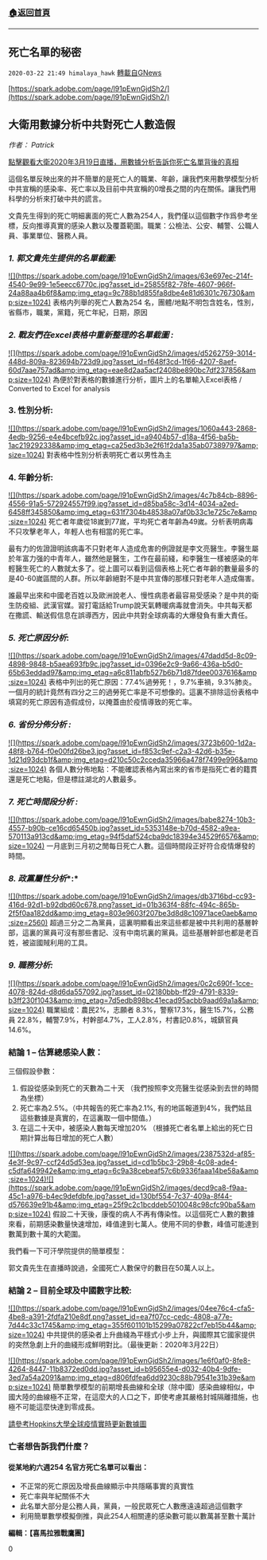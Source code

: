 ###  [:house:返回首頁](https://github.com/ourhimalayas/txt)
---

## 死亡名單的秘密
`2020-03-22 21:49 himalaya_hawk` [轉載自GNews](https://gnews.org/zh-hant/148981/)

[https://spark.adobe.com/page/l91pEwnGjdSh2/](https://spark.adobe.com/page/l91pEwnGjdSh2/)

##  **大衛用數據分析中共對死亡人數造假**

*作者： Patrick*



[點擊觀看大衛2020年3月19日直播，用數據分析告訴你死亡名單背後的真相](https://www.youtube.com/watch?v=lV7CBGkRxtU)

這個名單反映出來的并不簡單的是死亡人的職業、年齡，讓我們來用數學模型分析中共宣稱的感染率、死亡率以及目前中共宣稱的0增長之間的内在關係。讓我們用科學的分析來打破中共的謊言。

文貴先生得到的死亡明細裏面的死亡人數為254人，我們僅以這個數字作爲參考坐標，反向推導真實的感染人數以及覆蓋範圍。職業：公檢法、公安、輔警、公職人員、事業單位、醫務人員。

### ***1. 郭文貴先生提供的名單截圖:***
[!\[\](https://spark.adobe.com/page/l91pEwnGjdSh2/images/63e697ec-214f-4540-9e99-1e5eecc6770c.jpg?asset_id=25855f82-78fe-4607-966f-24a88aa4b6f8&amp;img_etag=9c788b1d855fa8dbe4e81d6301c76730&amp;size=1024)](https://spark.adobe.com/page/l91pEwnGjdSh2/images/63e697ec-214f-4540-9e99-1e5eecc6770c.jpg?asset_id=25855f82-78fe-4607-966f-24a88aa4b6f8&amp;img_etag=9c788b1d855fa8dbe4e81d6301c76730&amp;size=1024)
表格内列舉的死亡人數為254 名，團體/地點不明包含姓名，性別，省縣市，職業，黨籍，死亡年紀，日期，原因

### ***2. 戰友們在excel表格中重新整理的名單截圖 :***
[!\[\](https://spark.adobe.com/page/l91pEwnGjdSh2/images/d5262759-3014-448d-809a-823694b723d9.jpg?asset_id=f648f3cd-1f66-4207-8aef-60d7aae757ad&amp;img_etag=eae8d2aa5acf2408be890bc7df237856&amp;size=1024)](https://spark.adobe.com/page/l91pEwnGjdSh2/images/d5262759-3014-448d-809a-823694b723d9.jpg?asset_id=f648f3cd-1f66-4207-8aef-60d7aae757ad&amp;img_etag=eae8d2aa5acf2408be890bc7df237856&amp;size=1024)
為便於對表格的數據進行分析，圖片上的名單輸入Excel表格 / Converted to Excel for analysis

### **3. 性別分析**:
[!\[\](https://spark.adobe.com/page/l91pEwnGjdSh2/images/1060a443-2868-4edb-9256-e4e4bcefb92c.jpg?asset_id=a9404b57-d18a-4f56-ba5b-1ac219292338&amp;img_etag=ca25ed3b3e2f61f2da1a35ab07389797&amp;size=1024)](https://spark.adobe.com/page/l91pEwnGjdSh2/images/1060a443-2868-4edb-9256-e4e4bcefb92c.jpg?asset_id=a9404b57-d18a-4f56-ba5b-1ac219292338&amp;img_etag=ca25ed3b3e2f61f2da1a35ab07389797&amp;size=1024)
對表格中性別分析表明死亡者以男性為主

### **4. 年齡分析**:
[!\[\](https://spark.adobe.com/page/l91pEwnGjdSh2/images/4c7b84cb-8896-4556-91a5-572924557f99.jpg?asset_id=d85ba58c-3d14-4034-a2ed-6458ff345850&amp;img_etag=631f7304b48538a07af0b33c1e725c7e&amp;size=1024)](https://spark.adobe.com/page/l91pEwnGjdSh2/images/4c7b84cb-8896-4556-91a5-572924557f99.jpg?asset_id=d85ba58c-3d14-4034-a2ed-6458ff345850&amp;img_etag=631f7304b48538a07af0b33c1e725c7e&amp;size=1024)
死亡者年歲從18嵗到77嵗，平均死亡者年齡為49嵗。分析表明病毒不只攻擊老年人，年輕人也有相當的死亡率。

最有力的佐證證明該病毒不只對老年人造成危害的例證就是李文亮醫生。李醫生屬於年富力强的中青年人，雖然他是醫生，工作在最前綫，和李醫生一樣被感染的年輕醫生死亡的人數就太多了。從上圖可以看到這個表格上死亡者年齡的數量最多的是40-60嵗區間的人群。所以年齡絕對不是中共宣傳的那樣只對老年人造成傷害。

誰最早出來和中國老百姓以及歐洲說老人、慢性病患者最容易受感染？是中共的衛生防疫組、武漢官媒。習打電話給Trump說天氣轉暖病毒就會消失。中共每天都在撒謊、輸送假信息在誤導西方，因此中共對全球病毒的大爆發負有重大責任。

### ***5. 死亡原因分析***:
[!\[\](https://spark.adobe.com/page/l91pEwnGjdSh2/images/47dadd5d-8c09-4898-9848-b5aea693fb9c.jpg?asset_id=0396e2c9-9a66-436a-b5d0-65b63eddad97&amp;img_etag=a6c811abfb527b6b71d87fdee0037616&amp;size=1024)](https://spark.adobe.com/page/l91pEwnGjdSh2/images/47dadd5d-8c09-4898-9848-b5aea693fb9c.jpg?asset_id=0396e2c9-9a66-436a-b5d0-65b63eddad97&amp;img_etag=a6c811abfb527b6b71d87fdee0037616&amp;size=1024)
表格中列出的死亡原因：77.4%過勞死！，9.7%車禍，9.3%肺炎。 一個月的統計竟然有四分之三的過勞死亡率是不可想像的。這裏不排除這份表格中填寫的死亡原因有造假成份，以掩蓋由於疫情導致的死亡率。

### ***6. 省份分佈分析 :***
[!\[\](https://spark.adobe.com/page/l91pEwnGjdSh2/images/3723b600-1d2a-48f8-b764-f0e00fd26be3.jpg?asset_id=f853c9ef-c2a3-42d6-b35e-1d21d93dcb1f&amp;img_etag=d210c50c2cceda35966a478f7499e996&amp;size=1024)](https://spark.adobe.com/page/l91pEwnGjdSh2/images/3723b600-1d2a-48f8-b764-f0e00fd26be3.jpg?asset_id=f853c9ef-c2a3-42d6-b35e-1d21d93dcb1f&amp;img_etag=d210c50c2cceda35966a478f7499e996&amp;size=1024)
各個人數分佈地點：不能確認表格內寫出來的省市是指死亡者的籍貫還是死亡地點，但是標註湖北的人數最多。

### ***7. 死亡時間段分析 :***
[!\[\](https://spark.adobe.com/page/l91pEwnGjdSh2/images/babe8274-10b3-4557-b90b-ce16cd65450b.jpg?asset_id=5353148e-b70d-4582-a9ea-570113a913cd&amp;img_etag=94f5daf524cba9dc18394e34529f6576&amp;size=1024)](https://spark.adobe.com/page/l91pEwnGjdSh2/images/babe8274-10b3-4557-b90b-ce16cd65450b.jpg?asset_id=5353148e-b70d-4582-a9ea-570113a913cd&amp;img_etag=94f5daf524cba9dc18394e34529f6576&amp;size=1024)
一月底到三月初之閒每日死亡人數。這個時間段正好符合疫情爆發的時間。

### ***8. 政黨屬性分析****:*
[!\[\](https://spark.adobe.com/page/l91pEwnGjdSh2/images/db3716bd-cc93-416d-92d1-b92dbd60c678.png?asset_id=01b363f4-88fc-494c-865b-2f5f0aa182dd&amp;img_etag=803e9603f207be3d8d8c10971ace0aeb&amp;size=2560)](https://spark.adobe.com/page/l91pEwnGjdSh2/images/db3716bd-cc93-416d-92d1-b92dbd60c678.png?asset_id=01b363f4-88fc-494c-865b-2f5f0aa182dd&amp;img_etag=803e9603f207be3d8d8c10971ace0aeb&amp;size=1024)
超過三分之二為黨員，這裏明顯看出來這些都是被中共利用的基層幹部，這裏的黨員可沒有那些書記、沒有中南坑裏的黨員。這些基層幹部也都是老百姓，被盜國賊利用的工具。

### ***9. 職務分析:***
[!\[\](https://spark.adobe.com/page/l91pEwnGjdSh2/images/0c2c690f-1cce-4078-824d-d8d6da557092.jpg?asset_id=02180bbb-ff29-4791-8339-b3ff230f1043&amp;img_etag=7d5edb898bc41ecad95acbb9aad69a1a&amp;size=1024)](https://spark.adobe.com/page/l91pEwnGjdSh2/images/0c2c690f-1cce-4078-824d-d8d6da557092.jpg?asset_id=02180bbb-ff29-4791-8339-b3ff230f1043&amp;img_etag=7d5edb898bc41ecad95acbb9aad69a1a&amp;size=1024)
職業組成：農民2%，志願者 8.3%，警察17.3%，醫生15.7%，公務員 22.8%，輔警7.9%，村幹部4.7%，工人2.8%，村書記0.8%，城鎮官員14.6%。

### **結論 1 – 估算總感染人數：**

三個假設參數：

1. 假設從感染到死亡的天數為二十天 （我們按照李文亮醫生從感染到去世的時間為坐標）
2. 死亡率為2.5%。（中共報告的死亡率為2.1%, 有的地區報道到4%，我們姑且這些數據是真實的，在這裏取一個中間值。）
3. 在這二十天中，被感染人數每天增加20% （根據死亡者名單上給出的死亡日期計算出每日增加的死亡人數）

[!\[\](https://spark.adobe.com/page/l91pEwnGjdSh2/images/2387532d-af85-4e3f-9c97-ccf24d5d53ea.jpg?asset_id=cd1b5bc3-29b8-4c08-ade4-c5dfa649942e&amp;img_etag=6c9a38cebeaf57c6b9336faaa14be58a&amp;size=1024)](https://spark.adobe.com/page/l91pEwnGjdSh2/images/2387532d-af85-4e3f-9c97-ccf24d5d53ea.jpg?asset_id=cd1b5bc3-29b8-4c08-ade4-c5dfa649942e&amp;img_etag=6c9a38cebeaf57c6b9336faaa14be58a&amp;size=1024)[!\[\](https://spark.adobe.com/page/l91pEwnGjdSh2/images/decd9ca8-f9aa-45c1-a976-b4ec9defdbfe.jpg?asset_id=130bf554-7c37-409a-8f44-d576639e91b4&amp;img_etag=25f9c2c1bcddeb5010048c98cfc90ba5&amp;size=1024)](https://spark.adobe.com/page/l91pEwnGjdSh2/images/decd9ca8-f9aa-45c1-a976-b4ec9defdbfe.jpg?asset_id=130bf554-7c37-409a-8f44-d576639e91b4&amp;img_etag=25f9c2c1bcddeb5010048c98cfc90ba5&amp;size=1024)
假設二十天後，康復的病人不再有傳染性。以這個死亡人數的數據來看，前期感染數量快速增加，峰值達到七萬人。使用不同的參數，峰值可能達到數萬到數十萬的大範圍。

我們看一下可汗學院提供的簡單模型：



郭文貴先生在直播時說過，全國死亡人數保守的數目在50萬人以上。

### **結論 2 – 目前全球及中國數字比較**: 
[!\[\](https://spark.adobe.com/page/l91pEwnGjdSh2/images/04ee76c4-cfa5-4be8-a391-2fdfa210e8df.png?asset_id=ea7f07cc-cedc-4808-a77e-7d44c33c1745&amp;img_etag=355f601101b15299a07822cf7eb15b44&amp;size=1024)](https://spark.adobe.com/page/l91pEwnGjdSh2/images/04ee76c4-cfa5-4be8-a391-2fdfa210e8df.png?asset_id=ea7f07cc-cedc-4808-a77e-7d44c33c1745&amp;img_etag=355f601101b15299a07822cf7eb15b44&amp;size=1024) 中共提供的感染者上升曲綫為平穩式小步上升，與國際其它國家提供的突然急劇上升的曲綫形成鮮明對比。（最後更新：2020年3月22日） 

[!\[\](https://spark.adobe.com/page/l91pEwnGjdSh2/images/1e6f0af0-8fe8-4264-8447-11b8372ed0dd.jpg?asset_id=b95655e4-d032-40b4-9dfe-3ed7a54a2091&amp;img_etag=d806fdfea6dd9230c88b79541e31b39e&amp;size=1024)](https://spark.adobe.com/page/l91pEwnGjdSh2/images/1e6f0af0-8fe8-4264-8447-11b8372ed0dd.jpg?asset_id=b95655e4-d032-40b4-9dfe-3ed7a54a2091&amp;img_etag=d806fdfea6dd9230c88b79541e31b39e&amp;size=1024)
簡單數學模型的前期增長曲線和全球（除中國）感染曲線相似，中國大陸的曲線極不正常，在這麼大的人口之下，即使考慮其嚴格封城隔離措施，也極不可能這麼快達到零成長。

[請參考Hopkins大學全球疫情實時更新數據圖](https://coronavirus.jhu.edu/map.html)

### **亡者想告訴我們什麼？**

#### 從某地約六週254 名官方死亡名單可以看出：

- 不正常的死亡原因及增長曲線顯示中共隱瞞事實的真實性
- 死亡率與年紀關係不大
- 此名單大部分是公務人員，黨員，一般民眾死亡人數應遠遠超過這個數字
- 利用簡單數學模擬倒推，與此254人相關連的感染數可能以數萬甚至數十萬計


**編輯：【喜馬拉雅戰鷹團】**

0
